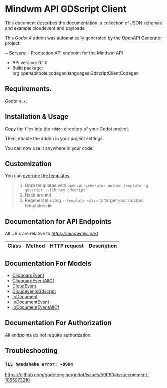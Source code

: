 # Mindwm API GDScript Client

This document describes the documentation, a collection of JSON schemas and example cloudevent and payloads

This *Godot 4* addon was automatically generated by the [OpenAPI Generator](https://openapi-generator.tech) project:

− Servers:
    - [Production API endpoint for the Mindwm API](https://mindwmw.io/v1)
- API version: 0.1.0
- Build package: org.openapitools.codegen.languages.GdscriptClientCodegen


## Requirements.

Godot `4.x`.


## Installation & Usage

Copy the files into the `addon` directory of your Godot project.

Then, enable the addon in your project settings.

You can now use it anywhere in your code:



## Customization

You can [override the templates](https://openapi-generator.tech/docs/templating/).

> 1. Grab templates with `openapi-generator author template -g gdscript --library gdscript`
> 2. Hack around
> 3. Regenerate using `--template <dir>` to target your custom templates dir


## Documentation for API Endpoints

All URIs are relative to *https://mindwmw.io/v1*

Class | Method | HTTP request | Description
------------ | ------------- | ------------- | -------------


## Documentation For Models

- [ClipboardEvent](models/ClipboardEvent.md)
- [ClipboardEventAllOf](models/ClipboardEventAllOf.md)
- [CloudEvent](models/CloudEvent.md)
- [CloudeventsGdscript](models/CloudeventsGdscript.md)
- [IoDocument](models/IoDocument.md)
- [IoDocumentEvent](models/IoDocumentEvent.md)
- [IoDocumentEventAllOf](models/IoDocumentEventAllOf.md)


## Documentation For Authorization

 All endpoints do not require authorization.


## Troubleshooting

### `TLS handshake error: -9984`

https://github.com/godotengine/godot/issues/59080#issuecomment-1065973210

